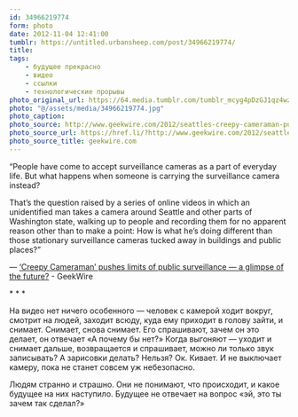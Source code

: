 ```yaml
---
id: 34966219774
form: photo
date: 2012-11-04 12:41:00
tumblr: https://untitled.urbansheep.com/post/34966219774/
title:
tags:
    - будущее прекрасно
    - видео
    - ссылки
    - технологические прорывы
photo_original_url: https://64.media.tumblr.com/tumblr_mcyg4pDzGJ1qz4wzio1_400.jpg
photo: "@/assets/media/34966219774.jpg"
photo_caption:
photo_source: http://www.geekwire.com/2012/seattles-creepy-cameraman-pushes-limits-public-surveillance/
photo_source_url: https://href.li/?http://www.geekwire.com/2012/seattles-creepy-cameraman-pushes-limits-public-surveillance/
photo_source_title: geekwire.com
---
```


<p>“People have come to accept surveillance cameras as a part of everyday life. But what happens when someone is carrying the surveillance camera instead?</p>

<p>That’s the question raised by a series of online videos in which an unidentified man takes a camera around Seattle and other parts of Washington state, walking up to people and recording them for no apparent reason other than to make a point: How is what he’s doing different than those stationary surveillance cameras tucked away in buildings and public places?”</p>

<p>— <a href="http://www.geekwire.com/2012/seattles-creepy-cameraman-pushes-limits-public-surveillance/">‘Creepy Cameraman’ pushes limits of public surveillance — a glimpse of the future?</a> - GeekWire</p>

<p class="splitter">* * *</p>

<p>На видео нет ничего особенного — человек с камерой ходит вокруг, смотрит на людей, заходит всюду, куда ему приходит в голову зайти, и снимает. Снимает, снова снимает. Его спрашивают, зачем он это делает, он отвечает «А почему бы нет?» Когда выгоняют — уходит и снимает дальше, возвращается и спрашивает, можно ли только звук записывать? А зарисовки делать? Нельзя? Ок. Кивает. И не выключает камеру, пока не станет совсем уж небезопасно.</p>

<p>Людям странно и страшно. Они не понимают, что происходит, и какое будущее на них наступило. Будущее не отвечает на вопрос «эй, это ты зачем так сделал?»</p>
